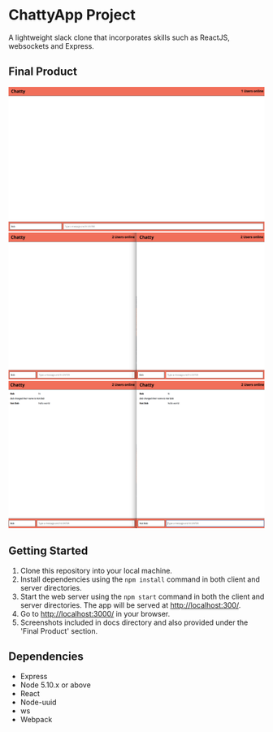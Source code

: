 # ChattyApp Project

A lightweight slack clone that incorporates skills such as ReactJS, websockets and Express.

## Final Product
!["First page"](https://github.com/donaldma/chattyApp/blob/master/docs/First%20page.png)
!["2 users online"](https://github.com/donaldma/chattyApp/blob/master/docs/2%20users.png)
!["user name change/messages"](https://github.com/donaldma/chattyApp/blob/master/docs/2%20users%20messages.png)

## Getting Started

1. Clone this repository into your local machine.
2. Install dependencies using the `npm install` command in both client and server directories.
3. Start the web server using the `npm start` command in both the client and server directories. The app will be served at <http://localhost:300/>.
4. Go to <http://localhost:3000/> in your browser.
5. Screenshots included in docs directory and also provided under the 'Final Product' section.

## Dependencies

- Express
- Node 5.10.x or above
- React
- Node-uuid
- ws
- Webpack
